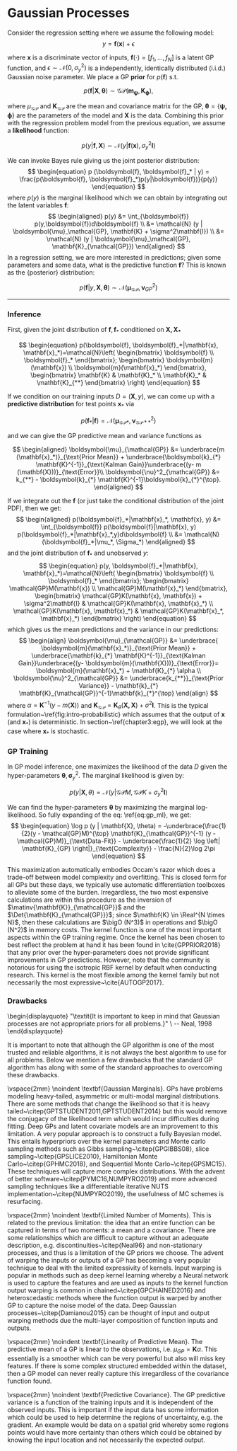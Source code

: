 # Gaussian Processes

Consider the regression setting where we assume the following model:
$$
 y = \boldsymbol{f}(\mathbf{x}) + \epsilon
$$

where $\mathbf{x}$ is a discriminate vector of inputs, $\mathbf{f}(\cdot)=\left[f_1, \ldots, f_N \right]$ is a latent GP function, and $\epsilon \sim \mathcal{N} (0, \sigma_y^2)$ is a independently, identically distributed (i.i.d.) Gaussian noise parameter. We place a GP $\textbf{prior}$ for $p(\boldsymbol{f})$ s.t.

$$
p (\boldsymbol{f}|\mathbf{X}, \boldsymbol{\theta}) \sim \mathcal{GP} \left(\mathbf{m}_{\boldsymbol\psi}, \mathbf{K}_{\boldsymbol\phi}\right),
$$

where $\mu_\mathcal{GP}$ and $\mathbf{K}_\mathcal{GP}$ are the mean and covariance matrix for the GP, $\boldsymbol{\theta} = \left\{ \boldsymbol{\psi,\phi}\right\}$ are the parameters of the model and $\mathbf{X}$ is the data. Combining this prior with the regression problem model from the previous equation, we assume a **likelihood** function:

$$
\begin{equation}
    p (y | \boldsymbol{f}, \mathbf{X}) \sim \mathcal{N} (y | \boldsymbol{f} (\mathbf{x}), \sigma_y^2 \mathbf{I})
\end{equation}
$$

We can invoke Bayes rule giving us the joint posterior distribution:
$$
\begin{equation}
    p (\boldsymbol{f}, \boldsymbol{f}_* | y) = \frac{p(\boldsymbol{f}, \boldsymbol{f}_*)p(y|\boldsymbol{f})}{p(y)}
\end{equation}
$$
where $p(y)$ is the marginal likelihood which we can obtain by integrating out the latent variables $\boldsymbol{f}$:
$$
\begin{aligned}
    p(y) &= \int_{\boldsymbol{f}} p(y,\boldsymbol{f})d\boldsymbol{f} \\
    &= \mathcal{N} (y | \boldsymbol{\mu}_\mathcal{GP}, \mathbf{K} + \sigma^2\mathbf{I}) \\
    &= \mathcal{N} (y | \boldsymbol{\mu}_\mathcal{GP}, \mathbf{K}_{\mathcal{GP}})
\end{aligned}
$$
In a regression setting, we are more interested in predictions; given some parameters and some data, what is the predictive function $\boldsymbol{f}$? This is known as  the {posterior} distribution:

$$
\begin{equation}
    p( \boldsymbol{f} |  y, \mathbf{X}, \boldsymbol{\theta}) \sim \mathcal{N} (\boldsymbol{\mu}_{\mathcal{GP}} , \boldsymbol{\nu}^2_{GP})
\end{equation}
$$

---


### Inference

First, given the joint distribution of $\boldsymbol{f}, \boldsymbol{f}_*$ conditioned on $\mathbf{X,X_*}$

$$
\begin{equation} 
p(\boldsymbol{f}, \boldsymbol{f}_*|\mathbf{x}, \mathbf{x}_*)=\mathcal{N}\left( 
    \begin{bmatrix}  
    \boldsymbol{f} \\ \boldsymbol{f}_*
    \end{bmatrix}; 
    \begin{bmatrix}
    \boldsymbol{m}(\mathbf{x}) \\ \boldsymbol{m}(\mathbf{x}_*)
    \end{bmatrix},
    \begin{bmatrix}
    \mathbf{K} & \mathbf{K}_* \\
    \mathbf{K}_* & \mathbf{K}_{**}
    \end{bmatrix} \right)
\end{equation}
$$

If we condition on our training inputs $D=(\mathbf{X}, y)$, we can come up with a **predictive distribution** for test points $\mathbf{x}_*$ via

$$
\begin{equation}
    p(\boldsymbol{f}_* | \boldsymbol{f}) = \mathcal{N} (\boldsymbol{\mu}_{\mathcal{GP}*} , \boldsymbol{\nu}^2_{\mathcal{GP}**})
\end{equation}
$$

and we can give the GP predictive mean and variance functions as

$$
\begin{aligned}
    \boldsymbol{\mu}_{\mathcal{GP}} &= \underbrace{m (\mathbf{x}_*)}_{\text{Prior Mean}} + \underbrace{\boldsymbol{k}_{*} \mathbf{K}^{-1}}_{\text{Kalman Gain}}\underbrace{(y- m (\mathbf{X}))}_{\text{Error}}\\
    \boldsymbol{\nu}^2_{\mathcal{GP}} &= k_{**} - \boldsymbol{k}_{*} \mathbf{K}^{-1}\boldsymbol{k}_{*}^{\top}.
\end{aligned}
$$

If we integrate out the $\boldsymbol{f}$ (or just take the conditional distribution of the joint PDF), then we get:
$$
\begin{aligned}
    p(\boldsymbol{f}_*|\mathbf{x}_*, \mathbf{x}, y) &= \int_{\boldsymbol{f}} p(\boldsymbol{f}|\mathbf{x}, y) p(\boldsymbol{f}_*|\mathbf{x}_*,y)d\boldsymbol{f} \\
    &= \mathcal{N}(\boldsymbol{f}_*|\mu_*, \Sigma_*)
\end{aligned}
$$
and the joint distribution of $\boldsymbol{f}_*$ and unobserved $y$:
$$
\begin{equation} 
p(y, \boldsymbol{f}_*|\mathbf{x}, \mathbf{x}_*)=\mathcal{N}\left( 
    \begin{bmatrix}  
    \boldsymbol{f} \\ \boldsymbol{f}_*
    \end{bmatrix}; 
    \begin{bmatrix}
    \mathcal{GP}M(\mathbf{x}) \\ \mathcal{GP}M(\mathbf{x}_*)
    \end{bmatrix},
    \begin{bmatrix}
    \mathcal{GP}K(\mathbf{x}, \mathbf{x}) + \sigma^2\mathbf{I} & \mathcal{GP}K(\mathbf{x}, \mathbf{x}_*) \\
    \mathcal{GP}K(\mathbf{x}, \mathbf{x}_*) & \mathcal{GP}K(\mathbf{x}_*, \mathbf{x}_*)
    \end{bmatrix} \right)
\end{equation}
$$
which gives us the mean predictions and the variance in our predictions:
$$
\begin{align}
    \boldsymbol{\mu}_{\mathcal{GP}} &= \underbrace{ \boldsymbol{m}(\mathbf{x}_*)}_{\text{Prior Mean}} + \underbrace{\mathbf{k}_{*} \mathbf{K}^{-1}}_{\text{Kalman Gain}}\underbrace{(y- \boldsymbol{m}(\mathbf{X}))}_{\text{Error}}= \boldsymbol{m}(\mathbf{x}_*) + \mathbf{K}_{*} \alpha \\
    \boldsymbol{\nu}^2_{\mathcal{GP}} &= \underbrace{k_{**}}_{\text{Prior Variance}} - \mathbf{k}_{*} \mathbf{K}_{\mathcal{GP}}^{-1}\mathbf{k}_{*}^{\top}
\end{align}
$$
where $\alpha = \mathbf{K}^{-1}(y-m(\mathbf{X}))$ and $\mathbf{K}_\mathcal{GP}=\mathbf{K}_\theta(\mathbf{X,X})+\sigma^2\mathbf{I}$. This is the typical formulation~\ref{fig:intro-probabilistic} which assumes that the output of $\mathbf{x}$ (and $\mathbf{x}_*$) is deterministic. In section~\ref{chapter3:egp}, we will look at the case where $\mathbf{x}_*$ is stochastic.

### GP Training

In GP model inference, one maximizes the likelihood of the data $D$ given the hyper-parameters $\boldsymbol{\theta}, \boldsymbol{\sigma}_y^2$. The marginal likelihood is given by:

$$
\begin{equation}
    p (y | \mathbf{X}, \theta) = \mathcal{N} \left( y | \mathcal{GP}M, \mathcal{GP}K + \sigma_y^2\mathbf{I} \right)
\end{equation}
$$

We can find the hyper-parameters $\boldsymbol{\theta}$ by maximizing the marginal log-likelihood. So fully expanding of the eq: \ref{eq:gp_ml}, we get:
$$
\begin{equation}
    \log p (y | \mathbf{X}, \theta) = -\underbrace{\frac{1}{2}(y - \mathcal{GP}M)^{\top} \mathbf{K}_{\mathcal{GP}}^{-1} (y - \mathcal{GP}M)}_{\text{Data-Fit}}  - \underbrace{\frac{1}{2} \log \left| \mathbf{K}_{GP} \right|}_{\text{Complexity}} - \frac{N}{2}\log 2\pi
\end{equation}
$$

This maximization automatically embodies Occam's razor which does a trade-off between model complexity and overfitting. This is closed form for all GPs but these days, we typically use automatic differentiation toolboxes to alleviate some of the burden.  Irregardless, the two most expensive calculations are within this procedure as the inversion of $\matinv{\mathbf{K}}_{\mathcal{GP}}$ and the $\Det{\mathbf{K}_{\mathcal{GP}}}$; since $\mathbf{K} \in \Real^{N \times N}$, then these calculations are $\bigO (N^3)$ in operations and $\bigO (N^2)$ in memory costs. The kernel function is one of the most important aspects within the GP training regime. Once the kernel has been chosen to best reflect the problem at hand it has been found in \cite{GPPRIOR2018} that any prior over the hyper-parameters does not provide significant improvements in GP predictions. However, note that the community is notorious for using the isotropic RBF kernel by default when conducting research. This kernel is the most flexible among the kernel family but not necessarily the most expressive~\cite{AUTOGP2017}. 



### Drawbacks

\begin{displayquote}
"\textit{It is important to keep in mind that Gaussian processes are not appropriate priors for all problems.}" \\
-- Neal, 1998
\end{displayquote}

It is important to note that although the GP algorithm is one of the most trusted and reliable algorithms, it is not always the best algorithm to use for all problems. Below we mention a few drawbacks that the standard GP algorithm has along with some of the standard approaches to overcoming these drawbacks.

\vspace{2mm} \noindent \textbf{Gaussian Marginals}. GPs have problems modeling heavy-tailed, asymmetric or multi-modal marginal distributions. There are some methods that change the likelihood so that it is heavy tailed~\citep{GPTSTUDENT2011,GPTSTUDENT2014} but this would remove the conjugacy of the likelihood term which would incur difficulties during fitting. Deep GPs and latent covariate models are an improvement to this limitation. A very popular approach is to construct a fully Bayesian model. This entails hyperpriors over the kernel parameters and Monte carlo sampling methods such as Gibbs sampling~\citep{GPGIBBS08}, slice sampling~\citep{GPSLICE2010}, Hamiltonian Monte Carlo~\citep{GPHMC2018}, and Sequential Monte Carlo~\citep{GPSMC15}. These techniques will capture more complex distributions. With the advent of better software~\citep{PYMC16,NUMPYRO2019} and more advanced sampling techniques like a differentiable iterative NUTS implementation~\citep{NUMPYRO2019}, the usefulness of MC schemes is resurfacing.

\vspace{2mm} \noindent \textbf{Limited Number of Moments}. This is related to the previous limitation: the idea that an entire function can be captured in terms of two moments: a mean and a covariance. There are some relationships which are difficult to capture without an adequate description, e.g. discontinuities~\citep{Neal96} and non-stationary processes, and thus is a limitation of the GP priors we choose. The advent of warping the inputs or outputs of a GP has becoming a very popular technique to deal with the limited expressivity of kernels. Input warping is popular in methods such as deep kernel learning whereby a Neural network is used to capture the features and are used as inputs to the kernel function output warping is common in chained~\citep{GPCHAINED2016} and heteroscedastic methods where the function output is warped by another GP to capture the noise model of the data. Deep Gaussian processes~\citep{Damianou2015} can be thought of input and output warping methods due the multi-layer composition of function inputs and outputs.

\vspace{2mm} \noindent \textbf{Linearity of Predictive Mean}. The predictive mean of a GP is linear to the observations, i.e. $\mu_{GP}=\mathbf{K}\alpha$. This essentially is a smoother which can be very powerful but also will miss key features. If there is some complex structured embedded within the dataset, then a GP model can never really capture this irregardless of the covariance function found.

\vspace{2mm} \noindent \textbf{Predictive Covariance}. The GP predictive variance is a function of the training inputs and it is independent of the observed inputs. This is important if the input data has some information which could be used to help determine the regions of uncertainty, e.g. the gradient. An example would be data on a spatial grid whereby some regions points would have more certainty than others which could be obtained by knowing the input location and not necessarily the expected output.

